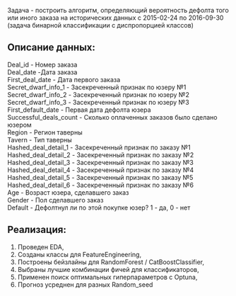 Задача - построить алгоритм, определяющий вероятность дефолта того или иного заказа на исторических данных с 2015-02-24 по 2016-09-30 (задача бинарной классификации с диспропорцией классов)

## Описание данных: ##
Deal_id - Номер заказа  
Deal_date -Дата заказа  
First_deal_date - Дата первого заказа  
Secret_dwarf_info_1 - Засекреченный признак по юзеру №1  
Secret_dwarf_info_2 - Засекреченный признак по юзеру №2  
Secret_dwarf_info_3 - Засекреченный признак по юзеру №3  
First_default_date - Первая дата дефолта юзера  
Successful_deals_count - Сколько оплаченных заказов было сделано юзером  
Region - Регион таверны  
Tavern - Тип таверны  
Hashed_deal_detail_1 - Засекреченный признак по заказу №1  
Hashed_deal_detail_2 - Засекреченный признак по заказу №2  
Hashed_deal_detail_3 - Засекреченный признак по заказу №3  
Hashed_deal_detail_4 - Засекреченный признак по заказу №4  
Hashed_deal_detail_5 - Засекреченный признак по заказу №5  
Hashed_deal_detail_6 - Засекреченный признак по заказу №6  
Age - Возраст юзера, сделавшего заказ  
Gender - Пол сделавшего заказ   
Default - Дефолтнул ли по этой покупке юзер? 1 - да, 0 - нет

## Реализация: ##  
1. Проведен EDA,  
2. Созданы классы для FeatureEngineering,  
3. Построены бейзлайны для RandomForest / CatBoostClassifier,  
4. Выбраны лучшие комбинации фичей для классификаторов,  
5. Применен поиск оптимальных гиперпараметров с Optuna,  
6. Прогноз усреднен для разных Random_seed
